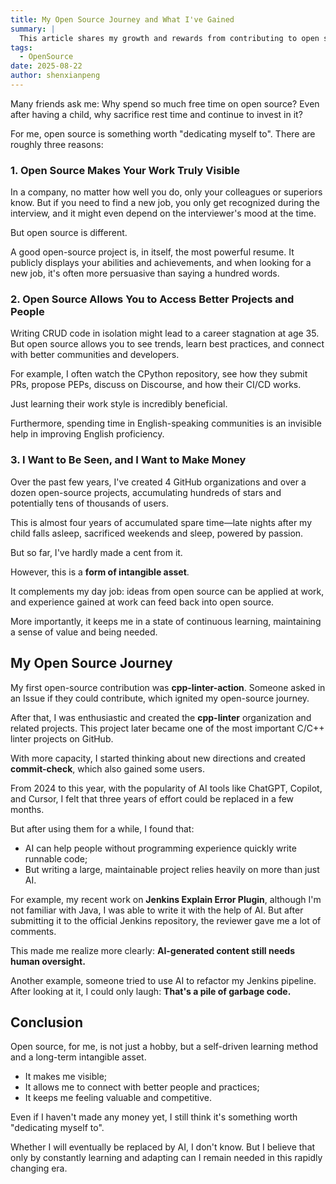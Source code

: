 ```yaml
---
title: My Open Source Journey and What I've Gained
summary: |
  This article shares my growth and rewards from contributing to open source, including skill improvement, career development, and community contributions. There are three main reasons: 1. Open source makes your work truly visible. 2. Open source allows you to access better projects and people. 3. I want to be seen, and I want to make money.
tags:
  - OpenSource
date: 2025-08-22
author: shenxianpeng
---
```


Many friends ask me: Why spend so much free time on open source? Even after having a child, why sacrifice rest time and continue to invest in it?

For me, open source is something worth "dedicating myself to". There are roughly three reasons:

### 1. Open Source Makes Your Work Truly Visible

In a company, no matter how well you do, only your colleagues or superiors know. But if you need to find a new job, you only get recognized during the interview, and it might even depend on the interviewer's mood at the time.

But open source is different.

A good open-source project is, in itself, the most powerful resume. It publicly displays your abilities and achievements, and when looking for a new job, it's often more persuasive than saying a hundred words.

### 2. Open Source Allows You to Access Better Projects and People

Writing CRUD code in isolation might lead to a career stagnation at age 35. But open source allows you to see trends, learn best practices, and connect with better communities and developers.

For example, I often watch the CPython repository, see how they submit PRs, propose PEPs, discuss on Discourse, and how their CI/CD works.

Just learning their work style is incredibly beneficial.

Furthermore, spending time in English-speaking communities is an invisible help in improving English proficiency.


### 3. I Want to Be Seen, and I Want to Make Money

Over the past few years, I've created 4 GitHub organizations and over a dozen open-source projects, accumulating hundreds of stars and potentially tens of thousands of users.

This is almost four years of accumulated spare time—late nights after my child falls asleep, sacrificed weekends and sleep, powered by passion.

But so far, I've hardly made a cent from it.

However, this is a **form of intangible asset**.

It complements my day job: ideas from open source can be applied at work, and experience gained at work can feed back into open source.

More importantly, it keeps me in a state of continuous learning, maintaining a sense of value and being needed.

## My Open Source Journey

My first open-source contribution was **cpp-linter-action**. Someone asked in an Issue if they could contribute, which ignited my open-source journey.

After that, I was enthusiastic and created the **cpp-linter** organization and related projects. This project later became one of the most important C/C++ linter projects on GitHub.

With more capacity, I started thinking about new directions and created **commit-check**, which also gained some users.

From 2024 to this year, with the popularity of AI tools like ChatGPT, Copilot, and Cursor, I felt that three years of effort could be replaced in a few months.

But after using them for a while, I found that:

* AI can help people without programming experience quickly write runnable code;
* But writing a large, maintainable project relies heavily on more than just AI.

For example, my recent work on **Jenkins Explain Error Plugin**, although I'm not familiar with Java, I was able to write it with the help of AI. But after submitting it to the official Jenkins repository, the reviewer gave me a lot of comments.

This made me realize more clearly: **AI-generated content still needs human oversight.**

Another example, someone tried to use AI to refactor my Jenkins pipeline. After looking at it, I could only laugh: **That's a pile of garbage code.**

## Conclusion

Open source, for me, is not just a hobby, but a self-driven learning method and a long-term intangible asset.

* It makes me visible;
* It allows me to connect with better people and practices;
* It keeps me feeling valuable and competitive.

Even if I haven't made any money yet, I still think it's something worth "dedicating myself to".

Whether I will eventually be replaced by AI, I don't know. But I believe that only by constantly learning and adapting can I remain needed in this rapidly changing era.